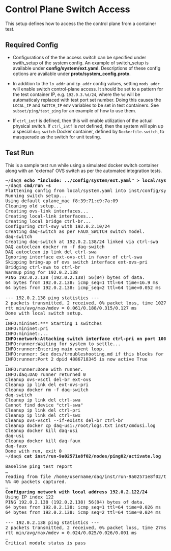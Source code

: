 # Control Plane Switch Access

This setup defines how to access the the control plane from a container test.

## Required Config
* Configurations of the the access switch can be specified under swith_setup of the system config. An example of switch_setup is available under <b>config/system/ext.yaml</b>. Descriptions of these config options are available under <b>proto/system_config.proto</b>.

* In addition to the `lo_addr` and `ip_addr` config values, setting
`mods_addr` will enable switch control-plane access. It should be set
to a pattern for the test container IP, e.g. `192.0.3.%d/24`, where
the `%d` will be automaticaly replaced with test port set number.
Doing this causes the `LOCAL_IP` and `SWITCH_IP` env variables to be set in test containers. See `subset/ping/test_ping` for an example of how to use them.

* If `ctrl_intf` is defined, then this will enable utilization of the actual physical
switch. If `ctrl_intf` is _not_ defined, then the system will spin up a special `daq-switch` Docker container, defined by `Dockerfile.switch`, to masquerade as the switch for unit testing.

## Test Run
This is a sample test run while using a simulated docker switch container
along with an 'external' OVS switch as per the automated integration tests.
<pre>
~/daq$ <b>echo "include: ../config/system/ext.yaml" > local/system.yaml</b>
~/daq$ <b>cmd/run -s</b>
Flattening config from local/system.yaml into inst/config/system.conf
Running switch setup...
Using default cplane_mac f8:39:71:c9:7a:09
Cleaning old setup...
Creating ovs-link interfaces...
Creating local-link interfaces...
Creating local bridge ctrl-br...
Configuring ctrl-swy with 192.0.2.10/24
Creating daq-switch as per FAUX_SWITCH switch model.
daq-switch
Creating daq-switch at 192.0.2.138/24 linked via ctrl-swa
DAQ autoclean docker rm -f daq-switch
DAQ autoclean ip link del ctrl-swa
Ignoring interface ext-ovs-ctl in favor of ctrl-swa
Skipping bring-up of ovs switch interface ext-ovs-pri
Bridging ctrl-swa to ctrl-br
Warmup ping for 192.0.2.138
PING 192.0.2.138 (192.0.2.138) 56(84) bytes of data.
64 bytes from 192.0.2.138: icmp_seq=1 ttl=64 time=16.9 ms
64 bytes from 192.0.2.138: icmp_seq=2 ttl=64 time=0.052 ms

--- 192.0.2.138 ping statistics ---
2 packets transmitted, 2 received, 0% packet loss, time 1027ms
rtt min/avg/max/mdev = 0.061/0.188/0.315/0.127 ms
Done with local switch setup.
&hellip;
INFO:mininet:*** Starting 1 switches
INFO:mininet:pri
INFO:mininet:...
<b>INFO:network:Attaching switch interface ctrl-pri on port 1000</b>
INFO:runner:Waiting for system to settle...
INFO:runner:Entering main event loop.
INFO:runner: See docs/troubleshooting.md if this blocks for more than a few minutes.
INFO:runner:Port 2 dpid 4886718345 is now active True
&hellip;
INFO:runner:Done with runner.
INFO:daq:DAQ runner returned 0
Cleanup ovs-vsctl del-br ext-ovs
Cleanup ip link del ext-ovs-pri
Cleanup docker rm -f daq-switch
daq-switch
Cleanup ip link del ctrl-swa
Cannot find device "ctrl-swa"
Cleanup ip link del ctrl-pri
Cleanup ip link del ctrl-swx
Cleanup ovs-vsctl --if-exists del-br ctrl-br
Cleanup docker cp daq-usi:/root/logs.txt inst/cmdusi.log
Cleanup docker kill daq-usi
daq-usi
Cleanup docker kill daq-faux
daq-faux
Done with run, exit 0
~/daq$ <b>cat inst/run-9a02571e8f02/nodes/ping02/activate.log</b>

Baseline ping test report
&hellip;
reading from file /home/username/daq/inst/run-9a02571e8f02/test_root/scans/startup.pcap, link-type EN10MB (Ethernet)
%% 40 packets captured.
&hellip;
<b>Configuring network with local address 192.0.2.122/24</b>
Using IP index 122
PING 192.0.2.138 (192.0.2.138) 56(84) bytes of data.
64 bytes from 192.0.2.138: icmp_seq=1 ttl=64 time=0.026 ms
64 bytes from 192.0.2.138: icmp_seq=2 ttl=64 time=0.024 ms

--- 192.0.2.138 ping statistics ---
2 packets transmitted, 2 received, 0% packet loss, time 27ms
rtt min/avg/max/mdev = 0.024/0.025/0.026/0.001 ms
&hellip;
Critical module status is pass
</pre>
